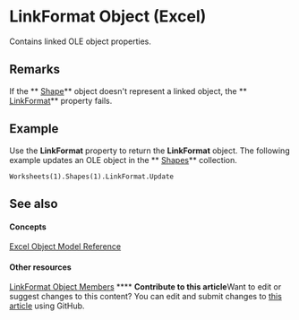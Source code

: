 
# LinkFormat Object (Excel)

Contains linked OLE object properties.


## Remarks

If the  ** [Shape](8f01fcd1-b7d9-5216-2de5-40fb6648a403.md)** object doesn't represent a linked object, the ** [LinkFormat](f364d08e-aafd-1555-34ee-f0682cde7e19.md)** property fails.


## Example

Use the  **LinkFormat** property to return the **LinkFormat** object. The following example updates an OLE object in the ** [Shapes](f9c6548c-d028-1b70-a11c-c4b45ff19177.md)** collection.


```
Worksheets(1).Shapes(1).LinkFormat.Update
```


## See also


#### Concepts


 [Excel Object Model Reference](11ea8598-8a20-92d5-f98b-0da04263bf2c.md)
#### Other resources


 [LinkFormat Object Members](c4d1328e-0bcb-5674-5569-67fcd50bccb0.md)
****   **Contribute to this article**Want to edit or suggest changes to this content? You can edit and submit changes to  [this article](https://github.com/jhershey00/VBA_Excel_Test/OpenXMLCon/articles/3d8085bf-c113-7cbe-871b-01f3b6017824.md) using GitHub.

